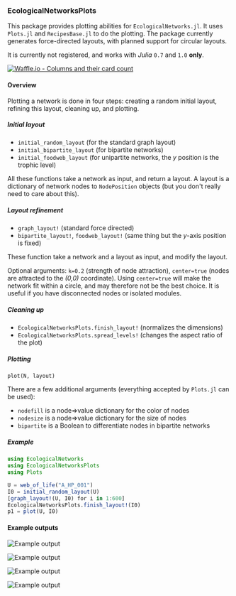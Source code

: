 ### EcologicalNetworksPlots

This package provides plotting abilities for `EcologicalNetworks.jl`. It uses
`Plots.jl` and `RecipesBase.jl` to do the plotting. The package currently
generates force-directed layouts, with planned support for circular layouts.

It is currently not registered, and works with *Julia* `0.7` and `1.0` **only**.

[![Waffle.io - Columns and their card count](https://badge.waffle.io/PoisotLab/EcologicalNetworks.jl.svg?columns=all)](https://waffle.io/PoisotLab/EcologicalNetworks.jl) 

#### Overview

Plotting a network is done in four steps: creating a random initial layout,
refining this layout, cleaning up, and plotting.

##### Initial layout

- `initial_random_layout` (for the standard graph layout)
- `initial_bipartite_layout` (for bipartite networks)
- `initial_foodweb_layout` (for unipartite networks, the *y* position is the trophic level)

All these functions take a network as input, and return a layout. A layout is a
dictionary of network nodes to `NodePosition` objects (but you don't really need
to care about this).

##### Layout refinement

- `graph_layout!` (standard force directed)
- `bipartite_layout!`, `foodweb_layout!` (same thing but the *y*-axis position is fixed)

These function take a network and a layout as input, and modify the layout.

Optional arguments: `k=0.2` (strength of node attraction), `center=true` (nodes
are attracted to the *(0,0)* coordinate). Using `center=true` will make the
network fit within a circle, and may therefore not be the best choice. It is
useful if you have disconnected nodes or isolated modules.

##### Cleaning up

- `EcologicalNetworksPlots.finish_layout!` (normalizes the dimensions)
- `EcologicalNetworksPlots.spread_levels!` (changes the aspect ratio of the plot)

##### Plotting

`plot(N, layout)`

There are a few additional arguments (everything accepted by `Plots.jl` can be used):

- `nodefill` is a node=>value dictionary for the color of nodes
- `nodesize` is a node=>value dictionary for the size of nodes
- `bipartite` is a Boolean to differentiate nodes in bipartite networks

##### Example

``` julia
using EcologicalNetworks
using EcologicalNetworksPlots
using Plots

U = web_of_life("A_HP_001")
I0 = initial_random_layout(U)
[graph_layout!(U, I0) for i in 1:600]
EcologicalNetworksPlots.finish_layout!(I0)
p1 = plot(U, I0)
```

#### Example outputs

![Example output](https://raw.githubusercontent.com/PoisotLab/EcologicalNetworksPlots.jl/master/gallery/overlays.png)

![Example output](https://raw.githubusercontent.com/PoisotLab/EcologicalNetworksPlots.jl/master/gallery/annotate.png)

![Example output](https://raw.githubusercontent.com/PoisotLab/EcologicalNetworksPlots.jl/master/gallery/foodweb_graph.png)

![Example output](https://raw.githubusercontent.com/PoisotLab/EcologicalNetworksPlots.jl/master/gallery/graph_modular_bipartite.png)
